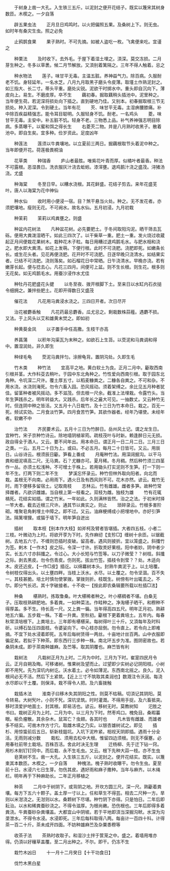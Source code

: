 <!-- { "loadSidebar": true } -->
　　于树身上凿一大孔。入生铁三五斤。以泥封之便开花结子。既实以篾宋其树身数匝。木楔之。一夕自落

　　辟五果虫法
　　正月旦日鸡鸣时。以火把偏照五果。及桑树上下。则无虫。如时年有桑灾生虫。照之必免

　　止鸦鹊食果
　　果子熟时。不可先摘。如被人盗吃一枚。飞禽便来吃。宜谨之

　　种栗法
　　及时收下。去外毛。于屋下着湿土埋之。湏深。莫交冻损。二月芽生种之。冬多以草褁。候二月节解放。又湏别着篱隔之。三年不得人触着。忌之

　　种水物法
　　莲子。味甘平无毒。主温五脏。养神益气力。除百病。久服耐老不饥。身轻延年。一名水芝。八月九月取黑子磨头令皮薄。取墐土作熟泥封之。如三指大、长二寸。蒂头平重。磨处尖锐。泥欲干时掷水中。重头即自沉向下。薄皮向上。易生。不磨皮厚。卒不生
　　藕初春。掘取藕稍头插池中。泥里种之。当年便生荷。若泥深将损处向下插之。直到硬地乃佳。又别本。初春掘取根三节无损处。种入泥深。令到硬土。当年有花
　　芡、味甘平无毒。主湿痹腰膝痛。补中除百疾益精强志。能令耳目聪明。久服轻身不饥。耐老。一名鸡头
　　菱。味甘平无毒。主安中。补五脏不饥。轻身不老。三物悉上品。补气养神强志明目除病。多蒸曝干。以蜜和饵之得长生
　　右菱芡二物。并是八月熟时收黑子。散着池中。即自生矣。宜多种。俭岁资此。足度凶年

　　种莲法
　　莲须以牛粪壤地。以立夏前三两日。掘藕根取节头着泥中种之。当年即便开花。荷莲极畏桐油

　　花草类
　　种瑞香
　　庐山者最胜。唯紫花叶青而厚。似橘叶者最香。种法不可露根。恶湿畏日。洗衣服灰汁浇去蚯蚓。漆滓壅。退鸡鹅汁浇之盛茂。浔猪汤浇。尤盛

　　种海棠
　　冬至日早。以糟水浇根。其花鲜盛。花结子剪去。来年花盛芜叶。唐人以海棠为花中神仙

　　种水仙
　　收时用小便浸一宿。目？煞干悬当火处。种之。无不发花者。亦须肥壤地。瘦则无花。不可阙水。故名水仙。五月初浸。九月初栽

　　种茉莉
　　茉莉以鸡粪壅之。则盛

　　种盆内花树法
　　凡种盆花树。必先要肥土。于冬间取阳沟泥。晒干筛去瓦砾。便用大粪泼湿晒干。如此三四次了。以干柴草一重。肥土一重。发火烧过收蔵起正月间便栽花果树木。栽种花木子粒。每日用糟过退鸡鹅毛水。与肥水相和浇之。肥水即大粪清。如花上发萌。下便行根。此时不可浇肥。浇肥即死。如嫩条长长。或生花头者。见花再便浇肥。花开时不可浇肥。日逐早晚只浇清水。如结果实者。巳结不可浇肥。浇则落矣。如石榴花日中常晒。日午浇清水。早晚亦浇。若有嫩芽长起。便与捻去心。凡花三四月。间便可上盆。则不生长根。则生花。根多则无花矣。如无鸡鹅毛水。用蚕沙浸作水尤佳

　　种牡丹花肥盛花头徤
　　以冬至夜、拨开根脚下土。至来日以水缸内石衣搥令细拥之。兼拌些肥土。花即开得数日又盛茂

　　催花法
　　凡花用马粪浸水浇之。三四日开者。次日尽开

　　治花被麝香触
　　凡花药最忌麝香。瓜尤忌之。剩栽数株蒜薤。遇麝不损。又法。于上风头以艾和雄黄末焚之。即如初

　　种黄葵金凤
　　以子置手中任高撒。生枝干亦高

　　养菖蒲
　　以积年沟渠瓦为末种之。如欲石上生苔。以茭泥和马粪调和得中。置湿润处。非久即生

　　种绿毛龟
　　茭泥马粪拌匀。涂擦龟背。置阴沟处。久即生毛

　　竹木类
　　种竹法
　　宜高平之地。黄白软土为良。正月二月中。斸取西南引根并茎。大作科芟去稍叶。于园中东北角种之。竹性爱向西南引根。取于园东北角种。令坑深二尺许。覆土厚五寸。以稻麦糠粪之。二糠各自粪之。不可和杂。不用水浇。水浇则淹死。勿令六畜入园。恐风摇动。须着架缚之。余比见五月种者犹佳。留茎种者被风摇动。多不滋茂。但去根一尺余。截准上法埋栽。令露竹头。当年生笋践杀之。明年转益大。又践杀。后年长之麄大可见。一抽数丈。又云种竹无时。但连阴中种之皆活。又五月十八日栽竹。及十三日为竹本命日。栽之。百无一死。频试实効。二月食淡竹笋。四月食苦竹笋。其欲作器者。经年乃堪使。未经年者。软嫩不中

　　治竹法
　　齐民要术云。五月十三日为竹醉日。岳州风土记。谓之龙生日。宜种竹。宋子京种竹诗云。除地墙阴植翠筠。疏枝茂叶与时新。赖逢醉日元无损。政自得全于酒人。又云。要不间年出。用本命日。谓正月一日二月二日。三月三日之类。一云。五月二十日为上。或曰。不必五月。每月二十日皆可。又云。用辰日。山谷诗云。根须辰日斸。笋看上番成
　　月庵种竹法。用深阔掘沟。以干马粪和细泥填高二尺。无马粪。石？尤糠亦可。夏月稀。冬月稠。然后种竹须三四茎作一丛。亦须土松浅种。不可增土于株上。若用锄头打实泥则不生笋。打一下则一年不生。打两下则二年不生
　　梦溪忘怀录云。种竹但林外取向阳者。向北而栽。盖根无不向南。必用雨下。遇火日及有西风则不可。花木亦然。谚云。栽竹无时。雨下便移多留宿土。记取南枝
　　志林云。竹有雌雄。雌者多笋。故种竹常择雌者。凡欲识雌雄。当自根上第一枝看之。双枝为雌。独枝为雄
　　竹有花辄槁死。花结实如插。谓之竹米。一年如此。久则满林皆然。治之之法。于初米时择一竿大者。截去近根三尺许。通其节以粪实之。则止
　　琐碎录云。竹根多害阶砌。堆聚皂角剌埋土中障之。即不过。又云。油麻梗缚成小把埋地中。亦好引笋法。隔篱埋狸。或猫于墙下。明年笋自迸出

　　插树
　　取本枝【别本作大枝】如斧柯及臂者皆堪插。大者四五枝。小者二三枝。叶微动为上时。将欲开莩为下时。先作麻纫【支殄□】缠树十余匝。以锯截树。去地五六寸。不缠则恐插时皮破。留高者。遇风则披折。宜以笼盛之。斜攕竹为签。剌木【一作木】皮之际。令深一寸许。折取羙好果枝。阳中者妙。阴中者少实。长五六寸亦斜攕之。令过心。大小长短与竹签等。以刀子微莹？？树枝。斜攕之际。剥去黑皮。勿令伤青皮。伤则死。拔出竹签。插枝令到莹？？处。木适向木。皮还近皮。【一作□皮】插讫。以绵羃树本头。封熟牛粪泥于上。以土培覆。令树枝仅得出头。以土壅四畔。当枝上沃水。水尽。以土覆之。勿令坚涸。百不失一。其枝甚脆。培土时慎勿使掌拨。掌拨则折。枝既生。树傍有叶出辄去之。不尔。即分气长迟。其十字破接者。十不收一【按此即农桑辑要所载以杜插□法】

　　种桑
　　椹熟时。拣取鲁桑。叶大椹稀者种之。叶小椹稠者不堪。白桑无子。压取枝熟耕肥地。多着粪。一如种菜法。作畦种之。净淘椹子晒干。和穄种不得厚盖。多不生。待长高一尺。又上粪一徧。当年得高四五尺。明年正月初。熟耕地五六徧。五步栽一株。下着一升粪。至秋初。斸根下更着粪培土。五年内。每春秋常湏培根下。上粪培土。三年即有椹椹采。每树得叶三十斤。又湏每年及时科斫。以缚石坠压四面枝。令婆娑向下。中心枝亦屈倒。勿令直上。若令向上即难摘。不宜下处水浸着即死。五年后每树赁得一两丝。十亩地计丝百两。山中衣服即徧足矣。若拟于下种茶。即东西行三步种一株。南北环五步为准。图阴密故也。若桑阴未成。即于茶南种雄麻。及苎等。取其阴覆也。麻苎皆有利

　　栽树法
　　凡栽树正月为上时。二月为中时。三月为下时。崔寔四民月令云。正月自朔及晦。可移诸树。惟果树及望而止。过望即少实树必记阴阳枝。小树即不用髠。先为深坑内树讫。沃水着土。必令如薄泥。东西南北摇之。良久。泥入根间必无不活。然后下土紧筑。【近上三寸不筑取其柔润也】数溉注令沃润。每浇水尽即以干土覆。则保泽。栽不得令人把。及六畜拨触

　　栽插木法
　　淮南子曰移木失其阴阳之性。则莫不枯稿。切湏记其阴阳。莫令转易。大树髠叶。小则不髠。深坑坚筑。时时灌溉。不得用手捉。及六畜抵突。移时湏爱护地面土、封其根。即易活也。谚云。移树无时。莫教树知
　　汜胜之书曰。栽树正月为上时。二月为中。以三月为下时。然枣鸡口。槐免目。桑暇蟇眼。榆负瘤散。其余杂木。鼠耳亡？虫翅。各其时也
　　凡木皆有雌雄、而雄者多不结实。可凿木作方寸穴。取雌木填之乃实。以银杏雄树试之。即见
　　插杉、用惊蛰前后五日。斩新枝鉏坑。入坑下泥杵紧。相视天阴即插。遇雨十分全活。无雨则减分数
　　栽松、须用去松中大根。惟留四边须根。则无不偃蹇。必用春社前带土栽培。百株百活。舍此时决无生理
　　迁杨柳、先于迁下钻一窍。用杉木削钉钉窍中。而后栽、永不生毛虫。又云。根下先种大蒜一枝。亦不生虫
　　皂荚树不生。凿一大孔。入生铁三五斤。以泥封之。便开花结实。既实。以篾束其本数匝。木楔之。一夕自落
　　种槐法。槐子熟时收曝干。勿令生虫。夏至前十日。水浸六七日生芽。勿伤其皮。遇好雨和麻子撒种。当年与麻齐。以木绳栏。明年再于下种麻助长。二年正月移植之

　　种茶
　　二月中于树阴下。或背阴之地。开坎方圆三尺。深一尺。熟斸着粪壤。每方下五六十颗子。盖土厚一寸以上。任和草生不得芸。相去二尺种一方。旱则以米泔浇之。无泔则以水。桑颗树下尽堪。种竹阴下亦得。只是怕日。二年后即耘治。以水和稀粪蚕砂浇之。不得令滋厚。为根尚嫩。恐伤根也。三年后即得多着粪浇。牛粪蚕砂杂粪壤盖。大都宜山中阴坡。若于平地即湏当深掘沟畎。水深为沟垄泄水。不得令水浸。水浸即死。三年后每科取得八两。每亩计一百四十科。计得茶一百二十斤。茶未成开四面。不妨种雄麻苎及杂粟黍穄等

　　收茶子法
　　茶熟时收取子。和湿沙土拌于筐笼之中。盛之。着墙用堆亦得。仍湏以好穰草盖覆。至二月出种之。不尔。即干。仍冻不生

　　栽竹木凶日
　　十一月十二月癸日【十干功食日】

　　伐竹木黑白星
